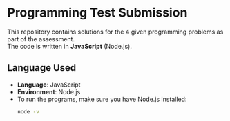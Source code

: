# Programming Test Submission

This repository contains solutions for the 4 given programming problems as part of the assessment.  
The code is written in **JavaScript** (Node.js).


##  Language Used

- **Language**: JavaScript  
- **Environment**: Node.js  
- To run the programs, make sure you have Node.js installed:
  ```bash
  node -v